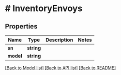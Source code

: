 # # InventoryEnvoys

## Properties

Name | Type | Description | Notes
------------ | ------------- | ------------- | -------------
**sn** | **string** |  |
**model** | **string** |  |

[[Back to Model list]](../../README.md#models) [[Back to API list]](../../README.md#endpoints) [[Back to README]](../../README.md)
